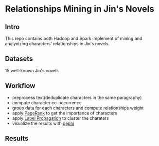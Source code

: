 # Relationships Mining in Jin's Novels

## Intro
This repo contains both Hadoop and Spark implement of mining and analynizing characters' relationships in Jin's novels.

## Datasets
15 well-known Jin's novels

## Workflow
- preprocess text(deduplicate characters in the same paragraphy)
- compute character co-occurrence
- group data for each characters and compute relationships weight
- apply [PageRank](https://en.wikipedia.org/wiki/PageRank) to get the importance of characters
- apply [Label Propagation](https://en.wikipedia.org/wiki/Label_propagation_algorithm) to cluster the charaters
- visualize the results with [gephi](https://gephi.org/)

## Results

